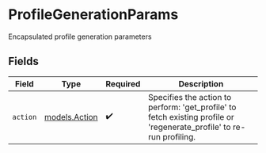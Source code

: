 # ProfileGenerationParams

Encapsulated profile generation parameters


## Fields

| Field                                                                                                                 | Type                                                                                                                  | Required                                                                                                              | Description                                                                                                           |
| --------------------------------------------------------------------------------------------------------------------- | --------------------------------------------------------------------------------------------------------------------- | --------------------------------------------------------------------------------------------------------------------- | --------------------------------------------------------------------------------------------------------------------- |
| `action`                                                                                                              | [models.Action](../models/action.md)                                                                                  | :heavy_check_mark:                                                                                                    | Specifies the action to perform: 'get_profile' to fetch existing profile or 'regenerate_profile' to re-run profiling. |